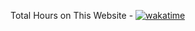 Total Hours on This Website -                    [![wakatime](https://wakatime.com/badge/user/d6442862-57b2-4b4b-9bf8-6e2ab2ecb99e/project/26048368-7869-4e99-98d7-e0c75e14edcb.svg)](https://wakatime.com/badge/user/d6442862-57b2-4b4b-9bf8-6e2ab2ecb99e/project/26048368-7869-4e99-98d7-e0c75e14edcb)
